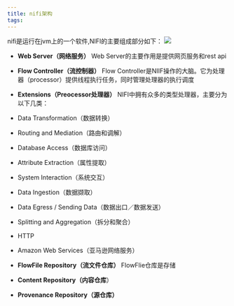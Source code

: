 ```yaml
---
title: nifi架构
tags:
---
```


nifi是运行在jvm上的一个软件,NIFI的主要组成部分如下：
![](https://nifi.apache.org/docs/nifi-docs/html/images/zero-master-node.png)

- **Web Server（网络服务）**
  Web Server的主要作用是提供网页服务和rest api

- **Flow Controller（流控制器）**
  Flow Controller是NIIF操作的大脑。它为处理器（processor）提供线程执行任务，同时管理处理器的执行调度

- **Extensions（Preocessor处理器）**
 NIFI中拥有众多的类型处理器，主要分为以下几类：
 - Data Transformation（数据转换）
 - Routing and Mediation（路由和调解）
 - Database Access（数据库访问）
 - Attribute Extraction（属性提取）
 - System Interaction（系统交互）
 - Data Ingestion（数据撷取）
 - Data Egress / Sending Data（数据出口／数据发送）
 - Splitting and Aggregation（拆分和聚合）
 - HTTP
 - Amazon Web Services（亚马逊网络服务）

- **FlowFile Repository（流文件仓库）**
 FlowFlie仓库是存储
- **Content Repository（内容仓库**）
- **Provenance Repository（源仓库）**
